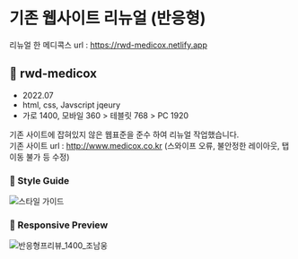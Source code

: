 # 기존 웹사이트 리뉴얼 (반응형)  

리뉴얼 한 메디콕스 url : https://rwd-medicox.netlify.app  

## 📌 rwd-medicox
- 2022.07
- html, css, Javscript jqeury
- 가로 1400, 모바일 360 > 테블릿 768 > PC 1920  

기존 사이트에 잡혀있지 않은 웹표준을 준수 하여 리뉴얼 작업했습니다.  
기존 사이트 url : http://www.medicox.co.kr (스와이프 오류, 불안정한 레이아웃, 탭 이동 불가 등 수정)  

### 🎨 Style Guide
![스타일 가이드](https://github.com/namoong0917/rwd_medicox/assets/103318401/33f3bca5-e40c-493c-81ea-d11084e13eaf)
  
### 🎨 Responsive Preview
![반응형프리뷰_1400_조남웅](https://github.com/namoong0917/rwd_medicox/assets/103318401/7456a30e-523d-4549-b2c5-8e628ac700ac)
